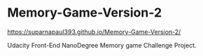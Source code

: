 # Memory-Game-Version-2

https://suparnapaul393.github.io/Memory-Game-Version-2/


Udacity Front-End NanoDegree Memory game Challenge Project.
